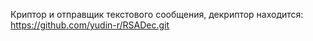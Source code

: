 Криптор и отправщик текстового сообщения, декриптор находится: https://github.com/yudin-r/RSADec.git

